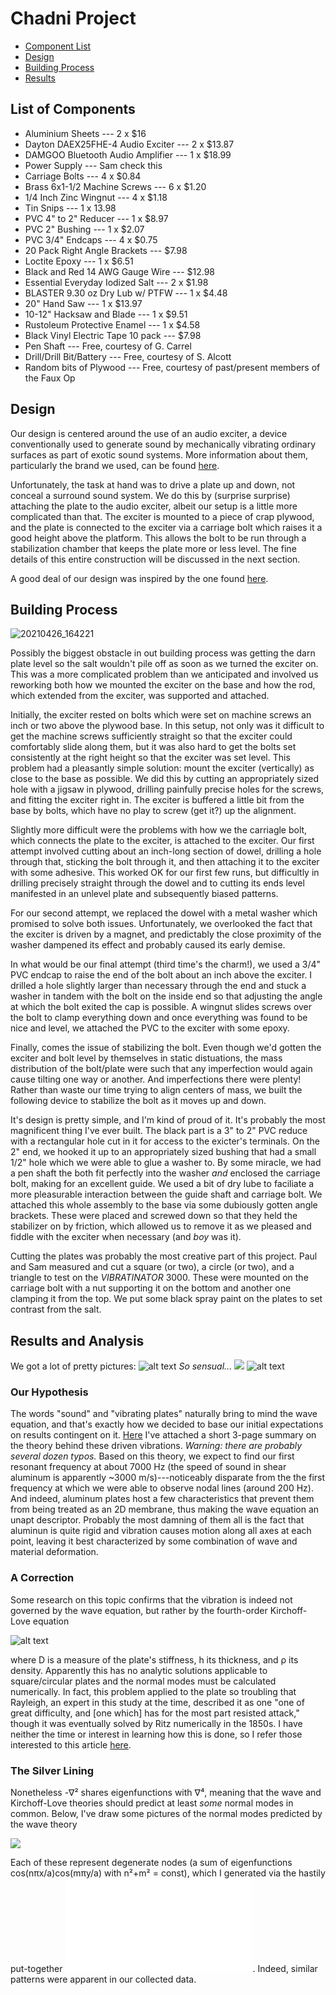 # Chadni Project
- [Component List](#list-of-components)
- [Design](#design)
- [Building Process](#building-process)
- [Results](#results)
## List of Components
* Aluminium Sheets --- 2 x $16
* Dayton DAEX25FHE-4 Audio Exciter --- 2 x $13.87
* DAMGOO Bluetooth Audio Amplifier --- 1 x $18.99
* Power Supply --- Sam check this
* Carriage Bolts --- 4 x $0.84
* Brass 6x1-1/2 Machine Screws --- 6 x $1.20
* 1/4 Inch Zinc Wingnut --- 4 x $1.18
* Tin Snips --- 1 x 13.98
* PVC 4" to 2" Reducer --- 1 x $8.97
* PVC 2" Bushing --- 1 x $2.07
* PVC 3/4" Endcaps --- 4 x $0.75
* 20 Pack Right Angle Brackets --- $7.98
* Loctite Epoxy --- 1 x $6.51
* Black and Red 14 AWG Gauge Wire --- $12.98
* Essential Everyday Iodized Salt --- 2 x $1.98
* BLASTER 9.30 oz Dry Lub w/ PTFW --- 1 x $4.48
* 20" Hand Saw --- 1 x $13.97
* 10-12" Hacksaw and Blade --- 1 x $9.51
* Rustoleum Protective Enamel --- 1 x $4.58
* Black Vinyl Electric Tape 10 pack --- $7.98
* Pen Shaft --- Free, courtesy of G. Carrel
* Drill/Drill Bit/Battery --- Free, courtesy of S. Alcott
* Random bits of Plywood --- Free, courtesy of past/present members of the Faux Op

## Design
Our design is centered around the use of an audio exciter, a device conventionally used to generate sound by mechanically vibrating ordinary surfaces as part of exotic sound systems. More information about them, particularly the brand we used, can be found [here](https://www.daytonaudio.com/category/180/exciters).

Unfortunately, the task at hand was to drive a plate up and down, not conceal a surround sound system. We do this by (surprise surprise) attaching the plate to the audio exciter, albeit our setup is a little more complicated than that. The exciter is mounted to a piece of crap plywood, and the plate is connected to the exciter via a carriage bolt which raises it a good height above the platform. This allows the bolt to be run through a stabilization chamber that keeps the plate more or less level. The fine details of this entire construction will be discussed in the next section.

A good deal of our design was inspired by the one found [here](https://www.instructables.com/Oobleck-Chladni-Plate/).

## Building Process

![20210426_164221](https://user-images.githubusercontent.com/83727151/120567854-860f7400-c3c7-11eb-9395-93712a6d2702.jpg)

Possibly the biggest obstacle in out building process was getting the darn plate level so the salt wouldn't pile off as soon as we turned the exciter on. This was a more complicated problem than we anticipated and involved us reworking both how we mounted the exciter on the base and how the rod, which extended from the exciter, was supported and attached. 


Initially, the exciter rested on bolts which were set on machine screws an inch or two above the plywood base. In this setup, not only was it difficult to get the machine screws sufficiently straight so that the exciter could comfortably slide along them, but it was also hard to get the bolts set consistently at the right height so that the exciter was set level. This problem had a pleasantly simple solution: mount the exciter (vertically) as close to the base as possible. We did this by cutting an appropriately sized hole with a jigsaw in plywood, drilling painfully precise holes for the screws, and fitting the exciter right in. The exciter is buffered a little bit from the base by bolts, which have no play to screw (get it?) up the alignment. 


Slightly more difficult were the problems with how we the carriagle bolt, which connects the plate to the exciter, is attached to the exciter. Our first attempt involved cutting about an inch-long section of dowel, drilling a hole through that, sticking the bolt through it, and then attaching it to the exciter with some adhesive. This worked OK for our first few runs, but difficultly in drilling precisely straight through the dowel and to cutting its ends level manifested in an unlevel plate and subsequently biased patterns. 


For our second attempt, we replaced the dowel with a metal washer which promised to solve both issues. Unfortunately, we overlooked the fact that the exciter is driven by a magnet, and predictably the close proximity of the washer dampened its effect and probably caused its early demise. 

In what would be our final attempt (third time's the charm!), we used a 3/4" PVC endcap to raise the end of the bolt about an inch above the exciter. I drilled a hole slightly larger than necessary through the end and stuck a washer in tandem with the bolt on the inside end so that adjusting the angle at which the bolt exited the cap is possible. A wingnut slides screws over the bolt to clamp everything down and once everything was found to be nice and level, we attached the PVC to the exciter with some epoxy.

Finally, comes the issue of stabilizing the bolt. Even though we'd gotten the exciter and bolt level by themselves in static distuations, the mass distribution of the bolt/plate were such that any imperfection would again cause tilting one way or another. And imperfections there were plenty! Rather than waste our time trying to align centers of mass, we built the following device to stabilize the bolt as it moves up and down. 


It's design is pretty simple, and I'm kind of proud of it. It's probably the most magnificent thing I've ever built. The black part is a 3" to 2" PVC reduce with a rectangular hole cut in it for access to the exicter's terminals. On the 2" end, we hooked it up to an appropriately sized bushing that had a small 1/2" hole which we were able to glue a washer to. By some miracle, we had a pen shaft the both fit perfectly into the washer *and* enclosed the carriage bolt, making for an excellent guide. We used a bit of dry lube to faciliate a more pleasurable interaction between the guide shaft and carriage bolt. We attached this whole assembly to the base via some dubiously gotten angle brackets. These were placed and screwed down so that they held the stabilizer on by friction, which allowed us to remove it as we pleased and fiddle with the exciter when necessary (and *boy* was it).

Cutting the plates was probably the most creative part of this project. Paul and Sam measured and cut a square (or two), a circle (or two), and a triangle to test on the *VIBRATINATOR* 3000. These were mounted on the carriage bolt with a nut supporting it on the bottom and another one clamping it from the top. We put some black spray paint on the plates to set contrast from the salt.





## Results and Analysis
We got a lot of pretty pictures:
![alt text](https://github.com/salcott01/Chladni_Project/blob/main/IMG_8142.jpg)
*So sensual...*
![](https://github.com/salcott01/Chladni_Project/blob/main/8kdu7l7kthf61.jpg)
![alt text](https://github.com/salcott01/Chladni_Project/blob/main/IMG_8143.jpg)
### Our Hypothesis
The words "sound" and "vibrating plates" naturally bring to mind the wave equation, and that's exactly how we decided to base our initial expectations on results contingent on it. [Here](https://github.com/salcott01/Chladni_Project/blob/main/thry.pdf) I've attached a short 3-page summary on the theory behind these driven vibrations. *Warning: there are probably several dozen typos.* Based on this theory, we expect to find our first resonant frequency at about 7000 Hz (the speed of sound in shear aluminum is apparently ~3000 m/s)---noticeably disparate from the the first frequency at which we were able to observe nodal lines (around 200 Hz). And indeed, aluminum plates host a few characteristics that prevent them from being treated as an 2D membrane, thus making the wave equation an unapt descriptor. Probably the most damning of them all is the fact that aluminun is quite rigid and vibration causes motion along all axes at each point, leaving it best characterized by some combination of wave and material deformation.
### A Correction
Some research on this topic confirms that the vibration is indeed not governed by the wave equation, but rather by the fourth-order Kirchoff-Love equation

![alt text](https://github.com/salcott01/Chladni_Project/blob/main/stuff.png)

where D is a measure of the plate's stiffness, h its thickness, and ρ its density. Apparently this has no analytic solutions applicable to square/circular plates and the normal modes must be calculated numerically. In fact, this problem applied to the plate so troubling that Rayleigh, an expert in this study at the time, described it as one "one of great difficulty, and [one which] has for the most part resisted attack," though it was eventually solved by Ritz numerically in the 1850s. I have neither the time or interest in learning how this is done, so I refer those interested to this article [here](http://www.unige.ch/~gander/Preprints/Ritz.pdf). 
### The Silver Lining
Nonetheless -∇² shares eigenfunctions with ∇⁴, meaning that the wave and Kirchoff-Love theories should predict at least *some* normal modes in common. Below, I've draw some pictures of the normal modes predicted by the wave theory

![](https://github.com/salcott01/Chladni_Project/blob/main/collage.png)

Each of these represent degenerate nodes (a sum of eigenfunctions cos(nπx/a)cos(mπy/a) with n²+m² = const), which I generated via the hastily put-together ![test.py](test.py). Indeed, similar patterns were apparent in our collected data.
